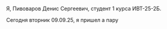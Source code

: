 Я, Пивоваров Денис Сергеевич, студент 1 курса ИВТ-25-2Б.

Сегодня вторник 09.09.25, я пришел а пару

